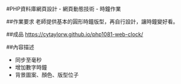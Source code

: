 #PHP資料庫網頁設計 - 網頁動態技術 - 時鐘作業

##作業要求
老師提供基本的圓形時鐘版型，再自行設計，讓時鐘變好看。

##成品
<https://cytaylorw.github.io/php1081-web-clock/>

##內容描述
- 同步至毫秒
- 增加數字時鐘
- 背景圖案、顏色、版型位子

